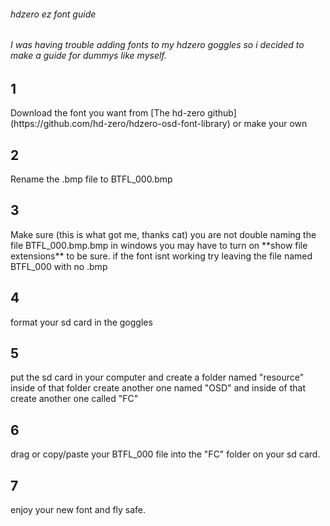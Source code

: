  <h6>hdzero ez font guide<h6>
 I was having trouble adding fonts to my hdzero goggles so i decided to make a guide for dummys like myself.

 <h2>1</h2> Download the font you want from [The hd-zero github](https://github.com/hd-zero/hdzero-osd-font-library) or make your own
 <h2>2</h2> Rename the .bmp file to BTFL_000.bmp
 <h2>3</h2> Make sure (this is what got me, thanks cat) you are not double naming the file BTFL_000.bmp.bmp in windows you may have to turn on **show file extensions** to be sure. if the font isnt working try leaving the file named BTFL_000 with no .bmp
 <h2>4</h2> format your sd card in the goggles
 <h2>5</h2> put the sd card in your computer and create a folder named "resource" inside of that folder create another one named "OSD" and inside of that create another one called "FC"
 <h2>6</h2> drag or copy/paste your BTFL_000 file into the "FC" folder on your sd card.
 <h2>7</h2> enjoy your new font and fly safe.


